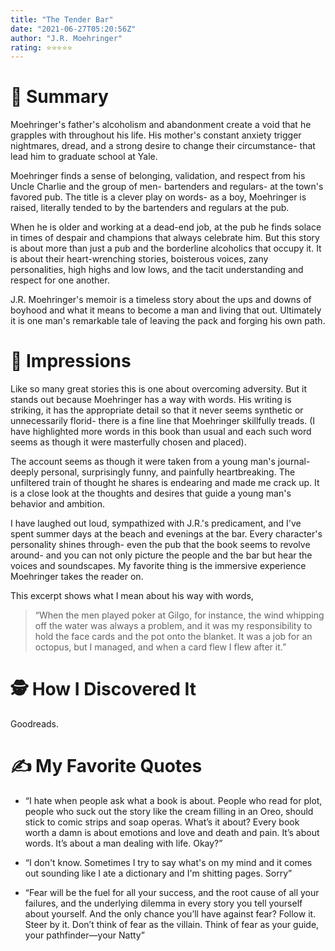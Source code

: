 ```yaml
---
title: "The Tender Bar"
date: "2021-06-27T05:20:56Z"
author: "J.R. Moehringer"
rating: ⭐⭐⭐⭐⭐
---
```


<style>

</style>


# 🚀 Summary

Moehringer's father's alcoholism and abandonment create a void that he grapples with throughout his life. His mother's constant anxiety trigger nightmares, dread, and a strong desire to change their circumstance- that lead him to graduate school at Yale. 

Moehringer finds a sense of belonging, validation, and respect from his Uncle Charlie and the group of men- bartenders and regulars- at the town's favored pub. The title is a clever play on words- as a boy, Moehringer is raised, literally tended to by the bartenders and regulars at the pub.  

When he is older and working at a dead-end job, at the pub he finds solace in times of despair and champions that always celebrate him. But this story is about more than just a pub and the borderline alcoholics that occupy it. It is about their heart-wrenching stories, boisterous voices, zany personalities, high highs and low lows, and the tacit understanding and respect for one another.

J.R. Moehringer's memoir is a timeless story about the ups and downs of boyhood and what it means to become a man and living that out. Ultimately it is one man's remarkable tale of leaving the pack and forging his own path.

# 🎨 Impressions

Like so many great stories this is one about overcoming adversity. But it stands out because Moehringer has a way with words. His writing is striking, it has the appropriate detail so that it never seems synthetic or unnecessarily florid- there is a fine line that Moehringer skillfully treads. (I have highlighted more words in this book than usual and each such word seems as though it were masterfully chosen and placed).

The account seems as though it were taken from a young man's journal- deeply personal, surprisingly funny, and painfully heartbreaking. The unfiltered train of thought he shares is endearing and made me crack up. It is a close look at the thoughts and desires that guide a young man's behavior and ambition. 

 I have laughed out loud, sympathized with J.R.'s predicament, and I've spent summer days at the beach and evenings at the bar. Every character's personality shines through- even the pub that the book seems to revolve around- and you can not only picture the people and the bar but hear the voices and soundscapes. My favorite thing is the immersive experience Moehringer takes the reader on.

This excerpt shows what I mean about his way with words,

 > “When the men played poker at Gilgo, for instance, the wind whipping off the water was always a problem, and it was my responsibility to hold the face cards and the pot onto the blanket. It was a job for an octopus, but I managed, and when a card flew I flew after it.”

# 🕵 How I Discovered It
Goodreads.

# ✍️ My Favorite Quotes

- “I hate when people ask what a book is about. People who read for plot, people who suck out the story like the cream filling in an Oreo, should stick to comic strips and soap operas. What’s it about? Every book worth a damn is about emotions and love and death and pain. It’s about words. It’s about a man dealing with life. Okay?”

- “I don't know. Sometimes I try to say what's on my mind and it comes out sounding like I ate a dictionary and I'm shitting pages. Sorry” 

- “Fear will be the fuel for all your success, and the root cause of all your failures, and the underlying dilemma in every story you tell yourself about yourself. And the only chance you’ll have against fear? Follow it. Steer by it. Don’t think of fear as the villain. Think of fear as your guide, your pathfinder—your Natty”